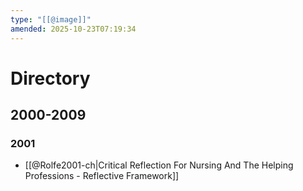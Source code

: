 ```yaml
---
type: "[[@image]]"
amended: 2025-10-23T07:19:34
---
```


# Directory
## 2000-2009
### 2001
- [[@Rolfe2001-ch|Critical Reflection For Nursing And The Helping Professions - Reflective Framework]]
